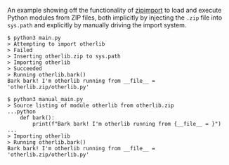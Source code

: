An example showing off the functionality of [zipimport] to load and execute Python
modules from ZIP files, both implicitly by injecting the `.zip` file into `sys.path`
and explicitly by manually driving the import system.

[zipimport]: https://docs.python.org/3/library/zipimport.html

```
$ python3 main.py
> Attempting to import otherlib
> Failed
> Inserting otherlib.zip to sys.path
> Importing otherlib
> Succeeded
> Running otherlib.bark()
Bark bark! I'm otherlib running from __file__ = 'otherlib.zip/otherlib.py'

$ python3 manual_main.py
> Source listing of module otherlib from otherlib.zip
...python
    def bark():
        print(f"Bark bark! I'm otherlib running from {__file__ = }")
...
> Importing otherlib
> Running otherlib.bark()
Bark bark! I'm otherlib running from __file__ = 'otherlib.zip/otherlib.py'
```
